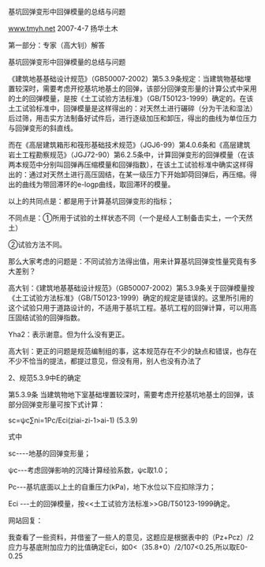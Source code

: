 基坑回弹变形中回弹模量的总结与问题
www.tmyh.net  2007-4-7  扬华土木

第一部分：专家（高大钊）解答
基坑回弹变形中回弹模量的总结与问题

《建筑地基基础设计规范》（GB50007-2002）第5.3.9条规定：当建筑物基础埋置较深时，需要考虑开挖基坑地基土的回弹，该部分回弹变形量的计算公式中采用的土的回弹模量，是按《土工试验方法标准》（GB/T50123-1999）确定的。在该土工试验标准中，回弹模量是这样得出的：对天然土进行碾碎（分为干法和湿法）后过筛，用击实方法制备好试件后，进行逐级加压和卸压，得出的曲线为单位压力与回弹变形的斜直线。
而在《高层建筑箱形和筏形基础技术规范》（JGJ6-99）第4.0.6条和《高层建筑岩土工程勘察规范》（JGJ72-90）第6.2.5条中，计算回弹变形的回弹模量（在该两本规范中分别叫回弹再压缩模量和回弹指数），在该土工试验标准中确实这样得出的：通过对天然土进行高压固结，在某一级压力下开始卸荷回弹后，再压缩。得出的曲线为带回滞环的e-logp曲线，取回滞环的模量。

以上的共同点是：都是用于计算基坑回弹变形的指标；
不同点是：①所用于试验的土样状态不同（一个是经人工制备击实土，一个天然土）
②试验方法不同。

那么大家考虑的问题是：不同试验方法得出值，用来计算基坑回弹变性量究竟有多大差别？
高大钊：《建筑地基基础设计规范》（GB50007-2002）第5.3.9条关于回弹模量按《土工试验方法标准》（GB/T50123-1999）确定的规定是错误的。这里所引用的这个试验只用于道路设计的，不适用于基坑工程。基坑工程的回弹计算，可以用高压固结试验的回弹指数。
Yha2：表示谢意。但为什么没有更正。
高大钊：更正的问题是规范编制组的事，这本规范存在不少的缺点和错误，也存在不少不恰当的提法，都提过意见，但没有用，别人也没有办法了
2、规范5.3.9中E的确定
第5.3.9条 当建筑物地下室基础埋置较深时，需要考虑开挖基坑地基土的回弹，该部分回弹变形量可按下式计算：

sc=ψc∑ni=1Pc/Eci(ziai-zi-1>ai-1) (5.3.9) 

式中
sc----地基的回弹变形量；
ψc---考虑回弹影响的沉降计算经验系数，ψc取1.0；
Pc---基坑底面以上土的自重压力(kPa)，地下水位以下应扣除浮力；
Eci ---土的回弹模量，按<<土工试验方法标准>>GB/T50123-1999确定。
网站回复：
我查看了一些资料，并借鉴了一些人的意见，这题应是根据表中的（Pz+Pcz）/2应力与基底附加应力的比值确定Eci，如0<（35.8+0）/2/107<0.25,所以取E0-0.25